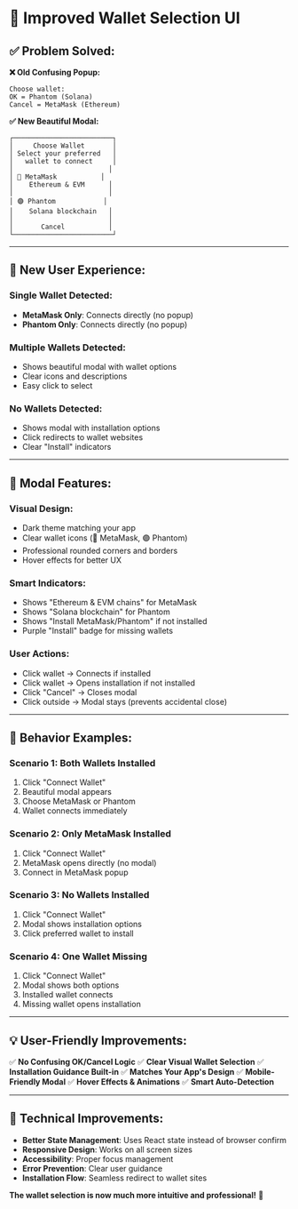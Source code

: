 # 🎨 Improved Wallet Selection UI

## ✅ **Problem Solved:**

**❌ Old Confusing Popup:**
```
Choose wallet:
OK = Phantom (Solana)
Cancel = MetaMask (Ethereum)
```

**✅ New Beautiful Modal:**
```
┌─────────────────────────┐
│     Choose Wallet       │
│ Select your preferred   │
│   wallet to connect     │
│                        │
│ 🦊 MetaMask           │
│    Ethereum & EVM      │
│                        │
│ 🟣 Phantom            │
│    Solana blockchain   │
│                        │
│       Cancel           │
└─────────────────────────┘
```

---

## 🎯 **New User Experience:**

### **Single Wallet Detected:**
- **MetaMask Only**: Connects directly (no popup)
- **Phantom Only**: Connects directly (no popup)

### **Multiple Wallets Detected:**
- Shows beautiful modal with wallet options
- Clear icons and descriptions
- Easy click to select

### **No Wallets Detected:**
- Shows modal with installation options
- Click redirects to wallet websites
- Clear "Install" indicators

---

## 🎨 **Modal Features:**

### **Visual Design:**
- Dark theme matching your app
- Clear wallet icons (🦊 MetaMask, 🟣 Phantom)
- Professional rounded corners and borders
- Hover effects for better UX

### **Smart Indicators:**
- Shows "Ethereum & EVM chains" for MetaMask
- Shows "Solana blockchain" for Phantom
- Shows "Install MetaMask/Phantom" if not installed
- Purple "Install" badge for missing wallets

### **User Actions:**
- Click wallet → Connects if installed
- Click wallet → Opens installation if not installed
- Click "Cancel" → Closes modal
- Click outside → Modal stays (prevents accidental close)

---

## 🚀 **Behavior Examples:**

### **Scenario 1: Both Wallets Installed**
1. Click "Connect Wallet"
2. Beautiful modal appears
3. Choose MetaMask or Phantom
4. Wallet connects immediately

### **Scenario 2: Only MetaMask Installed**
1. Click "Connect Wallet"
2. MetaMask opens directly (no modal)
3. Connect in MetaMask popup

### **Scenario 3: No Wallets Installed**
1. Click "Connect Wallet"
2. Modal shows installation options
3. Click preferred wallet to install

### **Scenario 4: One Wallet Missing**
1. Click "Connect Wallet"
2. Modal shows both options
3. Installed wallet connects
4. Missing wallet opens installation

---

## 💡 **User-Friendly Improvements:**

✅ **No Confusing OK/Cancel Logic**
✅ **Clear Visual Wallet Selection**
✅ **Installation Guidance Built-in**
✅ **Matches Your App's Design**
✅ **Mobile-Friendly Modal**
✅ **Hover Effects & Animations**
✅ **Smart Auto-Detection**

---

## 🎯 **Technical Improvements:**

- **Better State Management**: Uses React state instead of browser confirm
- **Responsive Design**: Works on all screen sizes
- **Accessibility**: Proper focus management
- **Error Prevention**: Clear user guidance
- **Installation Flow**: Seamless redirect to wallet sites

**The wallet selection is now much more intuitive and professional!** 🌟
